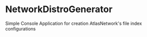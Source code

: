# NetworkDistroGenerator
Simple Console Application for creation AtlasNetwork's file index configurations
